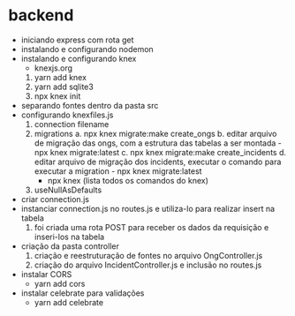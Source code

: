 # backend

- iniciando express com rota get
- instalando e configurando nodemon
- instalando e configurando knex
    - knexjs.org
    1. yarn add knex
    2. yarn add sqlite3
    3. npx knex init
- separando fontes dentro da pasta src
- configurando knexfiles.js
    1. connection filename
    2. migrations
        a. npx knex migrate:make create_ongs
        b. editar arquivo de migração das ongs, com a estrutura das tabelas a ser montada
            - npx knex migrate:latest
        c. npx knex migrate:make create_incidents
        d. editar arquivo de migração dos incidents, executar o comando para executar a migration
            - npx knex migrate:latest
        * npx knex (lista todos os comandos do knex)
    3. useNullAsDefaults
- criar connection.js
- instanciar connection.js no routes.js e utiliza-lo para realizar insert na tabela
    1. foi criada uma rota POST para receber os dados da requisição e inseri-los na tabela
- criação da pasta controller
    1. criação e reestruturação de fontes no arquivo OngController.js
    2. criação do arquivo IncidentController.js e inclusão no routes.js
- instalar CORS
    - yarn add cors
- instalar celebrate para validações
    - yarn add celebrate